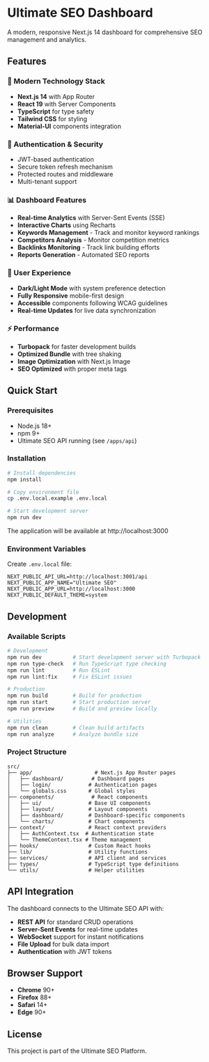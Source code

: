 # Ultimate SEO Dashboard

A modern, responsive Next.js 14 dashboard for comprehensive SEO management and analytics.

## Features

### 🚀 Modern Technology Stack
- **Next.js 14** with App Router
- **React 19** with Server Components
- **TypeScript** for type safety
- **Tailwind CSS** for styling
- **Material-UI** components integration

### 🔐 Authentication & Security
- JWT-based authentication
- Secure token refresh mechanism
- Protected routes and middleware
- Multi-tenant support

### 📊 Dashboard Features
- **Real-time Analytics** with Server-Sent Events (SSE)
- **Interactive Charts** using Recharts
- **Keywords Management** - Track and monitor keyword rankings
- **Competitors Analysis** - Monitor competition metrics
- **Backlinks Monitoring** - Track link building efforts
- **Reports Generation** - Automated SEO reports

### 🎨 User Experience
- **Dark/Light Mode** with system preference detection
- **Fully Responsive** mobile-first design
- **Accessible** components following WCAG guidelines
- **Real-time Updates** for live data synchronization

### ⚡ Performance
- **Turbopack** for faster development builds
- **Optimized Bundle** with tree shaking
- **Image Optimization** with Next.js Image
- **SEO Optimized** with proper meta tags

## Quick Start

### Prerequisites
- Node.js 18+ 
- npm 9+
- Ultimate SEO API running (see `/apps/api`)

### Installation

```bash
# Install dependencies
npm install

# Copy environment file
cp .env.local.example .env.local

# Start development server
npm run dev
```

The application will be available at http://localhost:3000

### Environment Variables

Create `.env.local` file:

```env
NEXT_PUBLIC_API_URL=http://localhost:3001/api
NEXT_PUBLIC_APP_NAME="Ultimate SEO"
NEXT_PUBLIC_APP_URL=http://localhost:3000
NEXT_PUBLIC_DEFAULT_THEME=system
```

## Development

### Available Scripts

```bash
# Development
npm run dev          # Start development server with Turbopack
npm run type-check   # Run TypeScript type checking
npm run lint         # Run ESLint
npm run lint:fix     # Fix ESLint issues

# Production
npm run build        # Build for production
npm run start        # Start production server
npm run preview      # Build and preview locally

# Utilities
npm run clean        # Clean build artifacts
npm run analyze      # Analyze bundle size
```

### Project Structure

```
src/
├── app/                    # Next.js App Router pages
│   ├── dashboard/         # Dashboard pages
│   ├── login/            # Authentication pages
│   └── globals.css       # Global styles
├── components/            # React components
│   ├── ui/               # Base UI components
│   ├── layout/           # Layout components
│   ├── dashboard/        # Dashboard-specific components
│   └── charts/           # Chart components
├── context/              # React context providers
│   ├── AuthContext.tsx  # Authentication state
│   └── ThemeContext.tsx # Theme management
├── hooks/                # Custom React hooks
├── lib/                  # Utility functions
├── services/             # API client and services
├── types/                # TypeScript type definitions
└── utils/                # Helper utilities
```

## API Integration

The dashboard connects to the Ultimate SEO API with:

- **REST API** for standard CRUD operations
- **Server-Sent Events** for real-time updates
- **WebSocket** support for instant notifications
- **File Upload** for bulk data import
- **Authentication** with JWT tokens

## Browser Support

- **Chrome** 90+
- **Firefox** 88+
- **Safari** 14+
- **Edge** 90+

## License

This project is part of the Ultimate SEO Platform.

